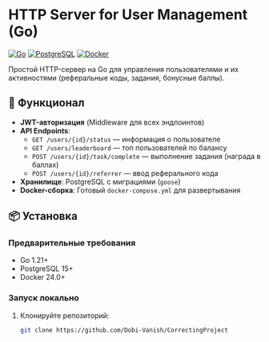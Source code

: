 # HTTP Server for User Management (Go)

[![Go](https://img.shields.io/badge/Go-1.21+-blue.svg)](https://golang.org/)
[![PostgreSQL](https://img.shields.io/badge/PostgreSQL-15+-blue.svg)](https://www.postgresql.org/)
[![Docker](https://img.shields.io/badge/Docker-24.0+-blue.svg)](https://www.docker.com/)

Простой HTTP-сервер на Go для управления пользователями и их активностями (реферальные коды, задания, бонусные баллы).

## 🚀 Функционал
- **JWT-авторизация** (Middleware для всех эндпоинтов)
- **API Endpoints**:
  - `GET /users/{id}/status` — информация о пользователе
  - `GET /users/leaderboard` — топ пользователей по балансу
  - `POST /users/{id}/task/complete` — выполнение задания (награда в баллах)
  - `POST /users/{id}/referrer` — ввод реферального кода
- **Хранилище**: PostgreSQL с миграциями (`goose`)
- **Docker-сборка**: Готовый `docker-compose.yml` для развертывания

## 📦 Установка
### Предварительные требования
- Go 1.21+
- PostgreSQL 15+
- Docker 24.0+

### Запуск локально
1. Клонируйте репозиторий:
   ```bash
   git clone https://github.com/Dobi-Vanish/CorrectingProject
